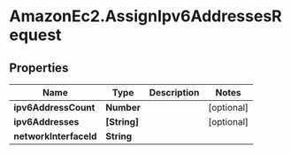 # AmazonEc2.AssignIpv6AddressesRequest

## Properties

Name | Type | Description | Notes
------------ | ------------- | ------------- | -------------
**ipv6AddressCount** | **Number** |  | [optional] 
**ipv6Addresses** | **[String]** |  | [optional] 
**networkInterfaceId** | **String** |  | 


